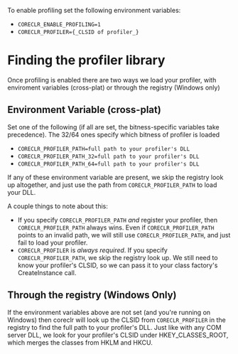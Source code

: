 
To enable profiling set the following environment variables:
- `CORECLR_ENABLE_PROFILING=1`
- `CORECLR_PROFILER={_CLSID of profiler_}`

# Finding the profiler library
Once profiling is enabled there are two ways we load your profiler, with enviroment variables (cross-plat) or through the registry (Windows only)

## Environment Variable (cross-plat)
Set one of the following (if all are set, the bitness-specific variables take precedence). The 32/64 ones specify which bitness of profiler is loaded
- `CORECLR_PROFILER_PATH=full path to your profiler's DLL`
- `CORECLR_PROFILER_PATH_32=full path to your profiler's DLL`
- `CORECLR_PROFILER_PATH_64=full path to your profiler's DLL`

If any of these environment variable are present, we skip the registry look up altogether, and just use the path from `CORECLR_PROFILER_PATH` to load your DLL.

A couple things to note about this:
- If you specify `CORECLR_PROFILER_PATH` _and_ register your profiler, then `CORECLR_PROFILER_PATH` always wins.  Even if `CORECLR_PROFILER_PATH` points to an invalid path, we will still use `CORECLR_PROFILER_PATH`, and just fail to load your profiler.
- `CORECLR_PROFILER` is _always required_.  If you specify `CORECLR_PROFILER_PATH`, we skip the registry look up. We still need to know your profiler's CLSID, so we can pass it to your class factory's CreateInstance call.


## Through the registry (Windows Only)
If the environment variables above are not set (and you're running on Windows) then coreclr will look up the CLSID from `CORECLR_PROFILER` in the registry to find the full path to your profiler's DLL.  Just like with any COM server DLL, we look for your profiler's CLSID under HKEY_CLASSES_ROOT, which merges the classes from HKLM and HKCU.
